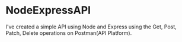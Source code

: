 # NodeExpressAPI
I've created a simple API using Node and Express using the Get, Post, Patch, Delete operations on Postman(API Platform).
